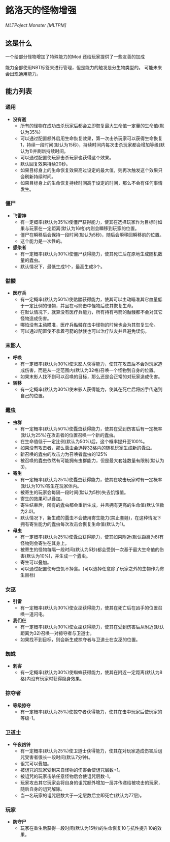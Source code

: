 # 銘洛天的怪物增强
###### *MLTPoject Monster* [MLTPM]

## 这是什么
一个给部分怪物增加了特殊能力的Mod
还给玩家提供了一些友善的加成

能力全部使用NBT标签来进行管理，但是能力的触发是分生物类型的。
可能未来会出现通用能力。

## 能力列表
### 通用
- **没有逝**
  - 所有的怪物在成功击杀玩家后都会立即恢复最大生命值一定量的生命值(默认为35%)
  - 可以通过配置额外启用生命恢复效果，第一次击杀玩家可以获得生命恢复1，持续一段时间(默认为15秒)，持续时间内每次击杀玩家都会增加等级(默认为1)并刷新持续时间。
  - 可以通过配置使玩家击杀玩家也获得这个效果。
  - 默认回复效果持续20秒。
  - 如果目标身上的生命恢复效果高过设定的最大值，则再次触发这个效果只会刷新持续时间。
  - 如果目标身上的生命恢复持续时间高于设定的时间，那么不会有任何事情发生。

### 僵尸
- **飞雷神**
  - 有一定概率(默认为35%)使僵尸获得能力，使其在选择玩家作为目标时如果与玩家在一定距离(默认为16格)内则会瞬移到玩家的位置。
  - 僵尸在瞬移后会保持一段时间(默认为5秒)，随后会瞬移回瞬移前的位置。
  - 这个能力是一次性的。
- **感染者**
  - 有一定概率(默认为30%)使僵尸获得能力，使其死亡后在原地生成随机数量的蠹虫。
  - 默认情况下，最低生成1个，最高生成3个。

### 骷髅
- **医疗兵**
  - 有一定概率(默认为50%)使骷髅获得能力，使其可以主动瞄准其它血量低于一定比例的怪物，并且在弓箭击中怪物后使其恢复生命。
  - 在默认情况下，就算没有医疗兵能力，所有持有弓箭的骷髅都不会对其它怪物造成伤害。
  - 哪怕没有主动瞄准，医疗兵骷髅在击中怪物的时候也会为其恢复生命。
  - 可以通过配置使不拿着弓箭的骷髅也可以治疗队友并且避免误伤。

### 末影人
- **呼唤**
  - 有一定概率(默认为30%)使末影人获得能力，使其在攻击后不会对玩家造成伤害，而是从一定范围内(默认为32格)召唤一个怪物到自身的位置。
  - 如果末影人找不到可以召唤的目标，那么还是会正常的对玩家造成伤害。
- **转移**
  - 有一定概率(默认为30%)使末影人获得能力，使其在死亡后将凶手传送到自己的位置。

### 蠹虫
- **虫群**
  - 有一定概率(默认为50%)使蠹虫获得能力，使其在受到伤害后有一定概率(默认为25%)在攻击者的位置召唤一个新的蠹虫。
  - 在生命值低于一定比例(默认为50%)后，这个概率提升至100%。
  - 如果没有攻击者，那么蠹虫会选择32格内的随机玩家生成新的蠹虫。
  - 新召唤的蠹虫的攻击力为召唤者蠹虫的125%
  - 被召唤的蠹虫依然有可能拥有虫群能力，但是最大套娃数量有限制(默认为3)。
- **寄生**
  - 有一定概率(默认为25%)使蠹虫获得能力，使其在攻击玩家时有一定概率(默认为10%)寄生在玩家体内。
  - 被寄生的玩家会每隔一段时间(默认为5秒)失去饥饿值。
  - 寄生的效果可以叠加。
  - 寄生结束后，所有的蠹虫都会重新生成，并且拥有更高的生命值(默认倍数为2.0)。
  - 默认情况下，新生成的蠹虫不会使用寄生能力(禁止套娃)，在这种情况下拥有寄生能力的蠹虫每次攻击会恢复生命值(默认为1)。
- **母虫**
  - 有一定概率(默认为25%)使蠹虫获得能力，使其如果附近(默认距离为8)有怪物则会寄生在其身上。
  - 被寄生的怪物每隔一段时间(默认为5秒)都会受到一次基于最大生命值的伤害(默认为10%)，并生成一个蠹虫。
  - 寄生可以叠加。
  - 可以通过配置使母虫饥不择食。(可以选择任意除了玩家之外的生物作为寄生目标)

### 女巫
- **引雷**
  - 有一定概率(默认为30%)使女巫获得能力，使其在死亡后在凶手的位置召唤一道闪电。
- **我们仨**
  - 有一定概率(默认为30%)使女巫获得能力，使其在受到伤害后从附近(默认距离为32)召唤一对掠夺者与卫道士。
  - 如果找不到目标，则会新生成掠夺者与卫道士在女巫的位置。

### 蜘蛛
- **刺客**
  - 有一定概率(默认为30%)使蜘蛛获得能力，使其在附近一定距离(默认为8格)内没有玩家时获得隐身效果。

### 掠夺者
- **等级掠夺**
  - 有一定概率(默认为25%)使掠夺者获得能力，使其在击中玩家后使玩家的等级-1。

### 卫道士
- **午夜凶铃**
  - 有一定概率(默认为25%)使卫道士获得能力，使其在对玩家造成伤害后诅咒受害者很长一段时间(默认7分钟)。
  - 诅咒可以叠加。
  - 被诅咒的玩家受到来自怪物的伤害会使诅咒层数+1。
  - 被诅咒的玩家击杀任意怪物后会使诅咒层数-1。
  - 玩家攻击其它玩家会将自身的诅咒额外增加一层并传递给被攻击的玩家，随后自身的诅咒解除。
  - 当一名玩家的诅咒层数大于一定层数后立即死亡(默认为77层)。

### 玩家
- **防守尸**
  - 玩家在重生后获得一段时间(默认为15秒)的生命恢复10与抗性提升10的效果。
